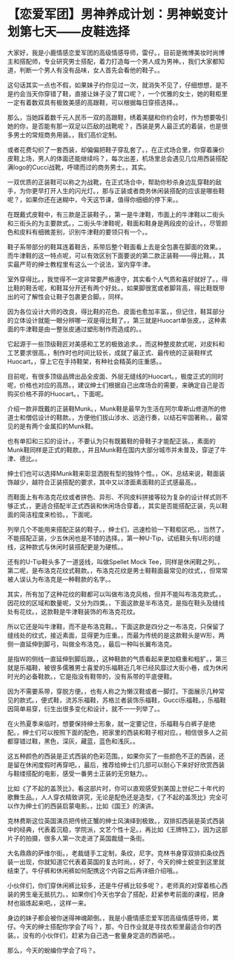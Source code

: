 # 【恋爱军团】男神养成计划：男神蜕变计划第七天——皮鞋选择

大家好，我是小鹿情感恋爱军团的高级情感导师，雷仔。，目前是微博美妆时尚博主和搭配师，专业研究男士搭配，着力打造每一个男人成为男神。，我们大家都知道，判断一个男人有没有品味，女人首先会看他的鞋子。。

这句话其实一点也不假，如果妹子约你见过一次，就消失不见了，仔细想想，是不是约会当天你穿错了鞋，直接让妹子没了胃口呢？，一个优雅的女士，她的鞋柜里一定有着数双具有极致美感的高跟鞋，可以根据每日穿搭选择。。

那么，当她踩着数千元人民币一双的高跟鞋，绣着美腿和你约会时，作为想要吸引她的你，是否能有那一双足以匹敌的战靴呢？，西装是男人最正式的着装，也是很多男士的常规商务用装。，我们高价定制。

或者花费勾织了一套西装，却偏偏把鞋子穿乱套了。，在正式场合里，你穿着廉价皮鞋上场，男人的体面还能继续吗？，每次出差，机场里总会遇见几位用西装搭配满logo的Cucci战靴，呼啸而过的商务男士。，其实。

一双优质的正装鞋可以称之为战靴，在正式场合中，帮助你秒杀身边乱穿鞋的敌手，为你更早打开人生的闪光灯。，那与正装或者商务休闲装搭配的应该是哪些鞋呢？，如果你还在迷糊中，今天这节课，值得你细细的停下来。。

在既戴式皮鞋中，有三款是正装鞋子。，第一是牛津鞋，市面上的牛津鞋以二街头和三街头的为主要款式。，二街头牛津鞋呢，鞋面和鞋身是两段皮的设计。，尽管颜色和皮料有细微差别，识别牛津鞋的要领只有一个。。

鞋子系带部分的鞋耳连着鞋舌，系带后整个鞋面看上去是全包裹在脚面的效果。，而牛津鞋的这一特点呢，可以有效区别下面要说的第二款正装鞋——得比鞋。，其实最严苛的绅士教程里有这么一个说法，室内穿牛津。

室外穿得比。，我觉得不一定非常要严格遵守，其实看个人气质和喜好就好了。，得比鞋的鞋舌呢，和鞋耳分开还有两个好处。，如果脚很宽或者脚背高，得比鞋既带出的可了解性会让鞋子包裹更合脚。，同样。

因为各位设计大师的改良，得比鞋的花色、皮面也愈加丰富。，但记住，鞋耳部分的立体设计就能一眼分辨哪一双是得比鞋了。，第三就是Huocart单张皮。，这种素面的牛津鞋是由一整张皮通过塑形制作而造成的。。

它起源于一些顶级鞋匠对美感和工艺的极致追求。，而这种整皮款式呢，对皮料和工艺要求很高。，制作时也时间比较长，成就了最正式、最传统的正装鞋样式Huocart。，穿上它在手持鞋架，有种社会精英的庄重感。。

目前呢，有很多顶级品牌出品全皮面、外层无缝线的Huocart。，极度正式的同时呢，价格也对应的高昂。，建议绅士们根据自己出席场合的需要，来确定自己是否购买价格不菲的Huocart。，下面呢。

介绍一款非既戴的正装鞋Munk。，Munk鞋是最早为生活在阿尔卑斯山修道所的修道士和僧侣设计的鞋款。，方便他们拔山涉水、远途行奏，以结石牢固著称。，最常见的是有两个金属扣的Munk鞋。

也有单扣和三扣的设计。，不要认为只有既戴鞋的骨鞋子才能配正装。，素面的Munk鞋同样是正式的鞋款。，并且Munk鞋在国内大部分城市并未普及，穿逆了牛津、德比。。

绅士们也可以选择Munk鞋来彰显洒脱有型的独特个性。，OK，总结来说，鞋面装饰越少，越符合正装搭配的要求，其中又以漆面素面鞋的正式感最高。。

而鞋面上有布洛克花纹或者拼色、异形、不同皮料拼接等较为复杂的设计样式则不够正式，，更适合搭配半正式西装和休闲场合穿着。，其实是否能搭配正装，先以鞋面的简洁程度来检验。，下面呢。

列举几个不能用来搭配正装的鞋子。，绅士们，迅速检验一下鞋柜区吧。，当然了，不能搭配正装，少五休闲也是不错的选择。，第一种U-Tip，试纸鞋头有U形的缝线，这种款式与休闲时装搭配更是为硬核。。

还有的U-Tip鞋头多了一道竖线，叫做Spellet Mock Tee，同样是休闲鞋之列。，第二呢，是布洛克花纹式鞋款。，布洛克花纹是男士鞋鞋面最常见的纹式，，但常常被人误认为布洛克是一种鞋款的名字。。

其实，所有加了这种花纹的鞋都可以叫做布洛克风格，但并不能叫布洛克款式。，因花纹的区域和数量呢，又分为四类。，下面这款是半布洛克，是指在鞋头及缝线处有花纹。，这款鞋是牛津鞋装饰的布洛克花纹。

所以它还是叫牛津鞋，而不是布洛克鞋。，下面这款是四分之一布洛克，只保留了缝线处的纹式，接近素面，显得更为庄重。，而最为传统的是这款鞋头是W形，两侧一直延伸到脚弓，叫做全布洛克。，最后一种叫长翼布洛克。

是指W的侧线一直延伸到脚后跟。，这种鞋款的气质看起来更加稳重和粗犷。，第三就是乐福鞋，被很多儒雅男士喜爱的乐福鞋近几年已经风靡过大街小巷，成为休闲时光的必备鞋款。，它是指没有鞋带的，没有系带的平底便鞋。

因为不需要系带，穿脱方便。，也有人称之为懒汉鞋或者一脚灯。下面展示几种常见的款式。，便式鞋，流苏乐福鞋，苏格兰者装饰乐福鞋，Gucci乐福鞋。，乐福鞋因简单易穿，衍生出很多变化和设计，就不一一列举了。。

在火热夏季来临时，想要保持绅士形象，就一定要记住，乐福鞋与白裤子是绝配。，绅士们可以按照下面的配色，把家里的西装和鞋子相对应。，相信很多人之前都穿错过鞋，黑色，深灰，藏蓝，蓝色和浅灰。。

这五种颜色的西装是正式西装的色彩范围。，如果你买了一些颜色不正的西装，还是留在休闲度假时再穿吧。，最后，推荐给绅士们几部可以耐心下来好好欣赏西装与鞋缕搭配的电影，感受一番男士正装的无穷魅力。。

比如《了不起的盖茨比》，看这部片时，你可以直观感受到美国上世纪二十年代的歌舞生品。，人人穿衣精致讲究，无论是配色还是造型，《了不起的盖茨比》完全可以作为绅士们的西装启蒙电影。，比如《国王》的演讲。

克林费斯这位英国演员把传统正蟹的绅士风演绎到极致。，双排扣西装是英式西装中的经典，代表着沉稳，学院派，文艺个性十足。，再比如《王牌特工》，因为这部片子的拍摄，很多人第一次走进了英国裁缝一条街。

大名鼎鼎的萨维尔街。，老裁缝手工定制，条纹，尼字。克林书身穿双排扣条纹西装一出现，你就知道它代表着英国的复古时尚。，好了，今天的绅士蜕变到这里就结束了。牛仔裤和休闲裤如何配携这个内容之后再详细介绍哦。。

小伙伴们，你们穿休闲裤比较多，还是牛仔裤比较多呢？，老师真的对穿着核心西装的男生毫无抵抗力。，如果你们今天也学会了搭配，赶紧参考前面的课程，把身材也锻炼起来吧。，这样一来。

身边的妹子都会被你迷得神魂颠倒。，我是小鹿情感恋爱军团高级情感导师，累仔。今天的绅士搭配你学会了吗？，那，今日作业就是寻找衣柜里最适合你的西装。，没有的小伙伴们，赶紧为自己选一套量身定造的西装吧。。

那么，今天的蛻编你学会了吗？。